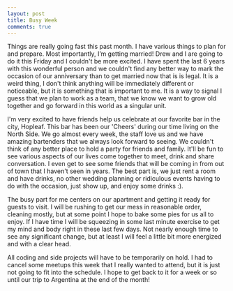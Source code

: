 ```yaml
---
layout: post
title: Busy Week
comments: true
---
```


Things are really going fast this past month.  I have various things to plan for and prepare.  Most importantly, I’m getting married! Drew and I are going to do it this Friday and I couldn't be more excited. I have spent the last 6 years with this wonderful person and we couldn't find any better way to mark the occasion of our anniversary than to get married now that is is legal. It is a weird thing, I don't think anything will be immediately different or noticeable, but it is something that is important to me.  It is a way to signal I guess that we plan to work as a team, that we know we want to grow old together and go forward in this world as a singular unit.

I'm very excited to have friends help us celebrate at our favorite bar in the city, Hopleaf.  This bar has been our 'Cheers' during our time living on the North Side.  We go almost every week, the staff love us and we have amazing bartenders that we always look forward to seeing. We couldn't think of any better place to hold a party for friends and family.  It'll be fun to see various aspects of our lives come together to meet, drink and share conversation. I even get to see some friends that will be coming in from out of town that I haven't seen in years. The best part is, we just rent a room and have drinks, no other wedding planning or ridiculous events having to do with the occasion, just show up, and enjoy some drinks :).

The busy part for me centers on our apartment and getting it ready for guests to visit.  I will be rushing to get our mess in reasonable order, cleaning mostly, but at some point I hope to bake some pies for us all to enjoy.  If I have time I will be squeezing in some last minute exercise to get my mind and body right in these last few days.  Not nearly enough time to see any significant change, but at least I will feel a little bit more energized and with a clear head.

All coding and side projects will have to be temporarily on hold. I had to cancel some meetups this week that I really wanted to attend, but it is just not going to fit into the schedule.  I hope to get back to it for a week or so until our trip to Argentina at the end of the month!
